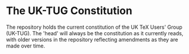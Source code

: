 The UK-TUG Constitution
=======================

The repository holds the current constitution of the UK TeX Users' Group
(UK-TUG). The 'head' will always be the constitution as it currently reads,
with older versions in the repository reflecting amendments as they are made
over time.

